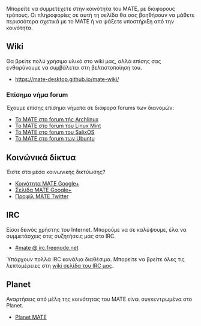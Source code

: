 <!--
.. link:
.. description:
.. tags: Forums,Wiki,IRC,Planet
.. date: 2011-12-05 07:14:07
.. title: Κοινότητα
.. slug: community
-->

Μπορείτε να συμμετέχετε στην κοινότητα του MATE, με διάφορους τρόπους.
Οι πληροφορίες σε αυτή τη σελίδα θα σας βοηθήσουν να μάθετε περισσότερα σχετικά με το MATE 
ή να ψάξετε υποστήριξη από την κοινότητα.

## Wiki

Θα βρείτε πολύ χρήσιμο υλικό στο wiki μας, αλλά επίσης σας ενθαρύνουμε 
να συμβάλεται στη βελτιστοποίηση του.

  * <https://mate-desktop.github.io/mate-wiki/>

### Επίσημο νήμα forum

Έχουμε επίσης επίσημα νήματα σε διάφορα forums των διανομών:

  * [Το MATE στο forum τής Archlinux](https://bbs.archlinux.org/viewtopic.php?id=121162&p=1)
  * [Το MATE στο forum του Linux Mint](http://forums.linuxmint.com/viewtopic.php?t=86481)
  * [Το MATE στο forum του SalixOS](http://www.salixos.org/forum/viewtopic.php?f=17&t=3371)
  * [Το MATE στο forum των Ubuntu](http://ubuntuforums.org/showthread.php?p=11333073)

## Κοινώνικά δίκτυα

Έιστε στα μέσα κοινωνικής δικτύωσης?

  * [Κοινότητα MATE Google+](https://plus.google.com/u/0/communities/103904770310171205536)
  * [Σελίδα MATE Google+](https://plus.google.com/105251070079435964338/)
  * [Προφίλ MATE Twitter](https://twitter.com/mate_desktop) 

## IRC

Είσαι δεινός χρήστης του Internet. Μπορούμε να σε καλύψουμε, έλα να συμμετάσχεις στις συζητήσεις μας στο IRC.

  * [#mate @ irc.freenode.net](https://webchat.freenode.net/?channels=#mate)

Ύπάρχουν πολλά IRC κανάλια διαθέσιμα. Μπορείτε να βρείτε όλες τις λεπτομέρειες στη [wiki σελίδα του IRC μας](https://mate-desktop.github.io/mate-wiki/#!pages/irc.md).

## Planet

Αναρτήσεις από μέλη της κοινότητας του MATE είναι συγκεντρωμένα στο Planet.

  * [Planet MATE](http://planet.mate-desktop.org)
